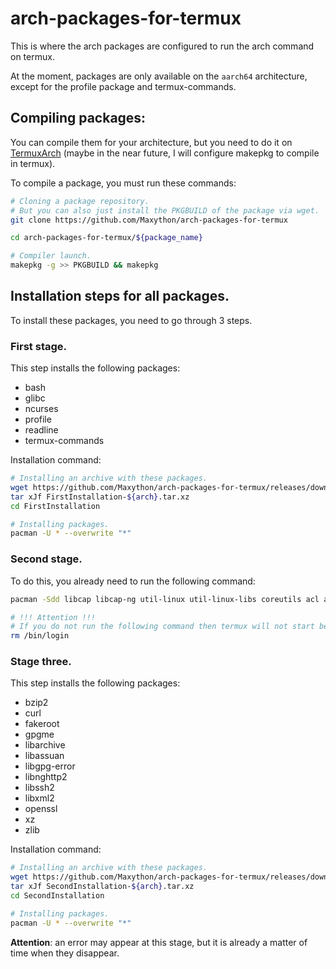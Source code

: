 # arch-packages-for-termux
This is where the arch packages are configured to run the arch command on termux.  

At the moment, packages are only available on the `aarch64` architecture, except for the profile package and termux-commands.

## Compiling packages:
You can compile them for your architecture, but you need to do it on [TermuxArch](https://github.com/SDRausty/TermuxArch) (maybe in the near future, I will configure makepkg to compile in termux).  

To compile a package, you must run these commands:
```bash
# Cloning a package repository.
# But you can also just install the PKGBUILD of the package via wget.
git clone https://github.com/Maxython/arch-packages-for-termux

cd arch-packages-for-termux/${package_name}

# Compiler launch.
makepkg -g >> PKGBUILD && makepkg
```

## Installation steps for all packages.
To install these packages, you need to go through 3 steps.
### First stage.
This step installs the following packages:
* bash
* glibc
* ncurses
* profile
* readline
* termux-commands

Installation command:
```bash
# Installing an archive with these packages.
wget https://github.com/Maxython/arch-packages-for-termux/releases/download/installation-steps-2021.07.15/FirstInstallation-${arch}.tar.xz
tar xJf FirstInstallation-${arch}.tar.xz
cd FirstInstallation

# Installing packages.
pacman -U * --overwrite "*"
```
### Second stage.
To do this, you already need to run the following command:
```bash
pacman -Sdd libcap libcap-ng util-linux util-linux-libs coreutils acl attr --overwrite "*"

# !!! Attention !!!
# If you do not run the following command then termux will not start because of this command.
rm /bin/login
```
### Stage three.
This step installs the following packages:
* bzip2
* curl
* fakeroot
* gpgme
* libarchive
* libassuan
* libgpg-error
* libnghttp2
* libssh2
* libxml2
* openssl
* xz
* zlib

Installation command:
```bash
# Installing an archive with these packages.
wget https://github.com/Maxython/arch-packages-for-termux/releases/download/installation-steps-2021.07.15/SecondInstallation-${arch}.tar.xz
tar xJf SecondInstallation-${arch}.tar.xz
cd SecondInstallation

# Installing packages.
pacman -U * --overwrite "*"
```
**Attention**: an error may appear at this stage, but it is already a matter of time when they disappear.
